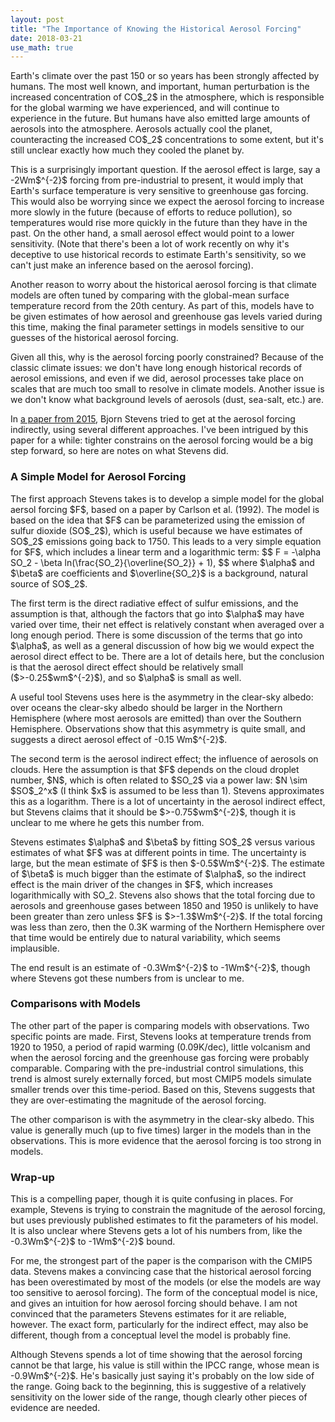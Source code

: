 ```yaml
---
layout: post
title: "The Importance of Knowing the Historical Aerosol Forcing"
date: 2018-03-21
use_math: true
---
```


<p>Earth's climate over the past 150 or so years has been strongly affected by humans. The most well known, and important, human perturbation is the increased concentration of CO$_2$ in the atmosphere, which is responsible for the global warming we have experienced, and will continue to experience in the future. But humans have also emitted large amounts of aerosols into the atmosphere. Aerosols actually cool the planet, counteracting the increased CO$_2$ concentrations to some extent, but it's still unclear exactly how much they cooled the planet by.</p>

<p>This is a surprisingly important question. If the aerosol effect is large, say a -2Wm$^{-2}$ forcing from pre-industrial to present, it would imply that Earth's surface temperature is very sensitive to greenhouse gas forcing. This would also be worrying since we expect the aerosol forcing to increase more slowly in the future (because of efforts to reduce pollution), so temperatures would rise more quickly in the future than they have in the past. On the other hand, a small aerosol effect would point to a lower sensitivity. (Note that there's been a lot of work recently on why it's deceptive to use historical records to estimate Earth's sensitivity, so we can't just make an inference based on the aerosol forcing).</p>

<p>Another reason to worry about the historical aerosol forcing is that climate models are often tuned by comparing with the global-mean surface temperature record from the 20th century. As part of this, models have to be given estimates of how aerosol and greenhouse gas levels varied during this time, making the final parameter settings in models sensitive to our guesses of the historical aerosol forcing.</p>

<p>Given all this, why is the aerosol forcing poorly constrained? Because of the classic climate issues: we don't have long enough historical records of aerosol emissions, and even if we did, aerosol processes take place on scales that are much too small to resolve in climate models. Another issue is we don't know what background levels of aerosols (dust, sea-salt, etc.) are.</p>

<p>In <a href="https://journals.ametsoc.org/doi/abs/10.1175/JCLI-D-14-00656.1">a paper from 2015</a>, Bjorn Stevens tried to get at the aerosol forcing indirectly, using several different approaches. I've been intrigued by this paper for a while: tighter constrains on the aerosol forcing would be a big step forward, so here are notes on what Stevens did.</p>


<h3>A Simple Model for Aerosol Forcing</h3>

<p>The first approach Stevens takes is to develop a simple model for the global aersol forcing $F$, based on a paper by Carlson et al. (1992). The model is based on the idea that $F$ can be parameterized using the emission of sulfur dioxide (SO$_2$), which is useful because we have estimates of SO$_2$ emissions going back to 1750. This leads to a very simple equation for $F$, which includes a linear term and a logarithmic term:
$$
F = -\alpha SO_2 - \beta ln(\frac{SO_2}{\overline{SO_2}} + 1),
$$ 
where $\alpha$ and $\beta$ are coefficients and $\overline{SO_2}$ is a background, natural source of SO$_2$.</p>

<p>The first term is the direct radiative effect of sulfur emissions, and the assumption is that, although the factors that go into $\alpha$ may have varied over time, their net effect is relatively constant when averaged over a long enough period. There is some discussion of the terms that go into $\alpha$, as well as a general discussion of how big we would expect the aerosol direct effect to be. There are a lot of details here, but the conclusion is that the aerosol direct effect should be relatively small ($>-0.25$wm$^{-2}$), and so $\alpha$ is small as well.</p>

<p>A useful tool Stevens uses here is the asymmetry in the clear-sky albedo: over oceans the clear-sky albedo should be larger in the Northern Hemisphere (where most aerosols are emitted) than over the Southern Hemisphere. Observations show that this asymmetry is quite small, and suggests a direct aerosol effect of -0.15 Wm$^{-2}$.</p>

<p>The second term is the aerosol indirect effect; the influence of aerosols on clouds. Here the assumption is that $F$ depends on the cloud droplet number, $N$, which is often related to $SO_2$ via a power law: $N \sim $SO$_2^x$ (I think $x$ is assumed to be less than 1). Stevens approximates this as a logarithm. There is a lot of uncertainty in the aerosol indirect effect, but Stevens claims that it should be $>-0.75$wm$^{-2}$, though it is unclear to me where he gets this number from.</p>

<p>Stevens estimates $\alpha$ and $\beta$ by fitting SO$_2$ versus various estimates of what $F$ was at different points in time. The uncertainty is large, but the mean estimate of $F$ is then $-0.5$Wm$^{-2}$. The estimate of $\beta$ is much bigger than the estimate of $\alpha$, so the indirect effect is the main driver of the changes in $F$, which increases logarithmically with SO_2. Stevens also shows that the total forcing due to aerosols and greenhouse gases between 1850 and 1950 is unlikely to have been greater than zero unless $F$ is $>-1.3$Wm$^{-2}$. If the total forcing was less than zero, then the 0.3K warming of the Northern Hemisphere over that time would be entirely due to natural variability, which seems implausible.</p>

<p>The end result is an estimate of -0.3Wm$^{-2}$ to -1Wm$^{-2}$, though where Stevens got these numbers from is unclear to me.</p>


<h3>Comparisons with Models</h3>

<p>The other part of the paper is comparing models with observations. Two specific points are made. First, Stevens looks at temperature trends from 1920 to 1950, a period of rapid warming (0.09K/dec), little volcanism and when the aerosol forcing and the greenhouse gas forcing were probably comparable. Comparing with the pre-industrial control simulations, this trend is almost surely externally forced, but most CMIP5 models simulate smaller trends over this time-period. Based on this, Stevens suggests that they are over-estimating the magnitude of the aerosol forcing.</p>

<p>The other comparison is with the asymmetry in the clear-sky albedo. This value is generally much (up to five times) larger in the models than in the observations. This is more evidence that the aerosol forcing is too strong in models.</p>


<h3>Wrap-up</h3>

<p>This is a compelling paper, though it is quite confusing in places. For example, Stevens is trying to constrain the magnitude of the aerosol forcing, but uses previously published estimates to fit the parameters of his model. It is also unclear where Stevens gets a lot of his numbers from, like the -0.3Wm$^{-2}$ to -1Wm$^{-2}$ bound.</p>

<p>For me, the strongest part of the paper is the comparison with the CMIP5 data. Stevens makes a convincing case that the historical aerosol forcing has been overestimated by most of the models (or else the models are way too sensitive to aerosol forcing). The form of the conceptual model is nice, and gives an intuition for how aerosol forcing should behave. I am not convinced that the parameters Stevens estimates for it are reliable, however. The exact form, particularly for the indirect effect, may also be different, though from a conceptual level the model is probably fine.</p>

<p>Although Stevens spends a lot of time showing that the aerosol forcing cannot be that large, his value is still within the IPCC range, whose mean is -0.9Wm$^{-2}$. He's basically just saying it's probably on the low side of the range. Going back to the beginning, this is suggestive of a relatively sensitivity on the lower side of the range, though clearly other pieces of evidence are needed.</p>














